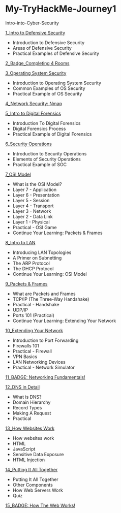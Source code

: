 # My-TryHackMe-Journey1
Intro-into-Cyber-Security

[1_Intro to Defensive Security](https://www.linkedin.com/posts/rodney-jacolo_tryhackme-cyber-security-training-activity-7012948513206546432-fUok?utm_source=share&utm_medium=member_desktop)
- Introduction to Defensive Security
- Areas of Defensive Security
- Practical Examples of Defensive Security

[2_Badge_Completing 4 Rooms](https://www.linkedin.com/posts/rodney-jacolo_rodneycj-was-awarded-a-badge-activity-7013047934111944704-lESx?utm_source=share&utm_medium=member_desktop)

[3_Operating System Security](https://www.linkedin.com/posts/rodney-jacolo_tryhackme-cyber-security-training-activity-7013713576892776448-U8db?utm_source=share&utm_medium=member_desktop)
- Introduction to Operating System Security
- Common Examples of OS Security
- Practical Example of OS Security

[4_Network Security: Nmap](https://www.linkedin.com/posts/rodney-jacolo_tryhackme-cyber-security-training-activity-7015118299332042752-NNbV?utm_source=share&utm_medium=member_desktop)

[5_Intro to Digital Forensics](https://www.linkedin.com/posts/rodney-jacolo_tryhackme-intro-to-digital-forensics-activity-7015175387886342144-QZsO?utm_source=share&utm_medium=member_desktop)
- Introduction To Digital Forensics
- Digital Forensics Process
- Practical Example of Digital Forensics

[6_Security Operations](https://www.linkedin.com/posts/rodney-jacolo_tryhackme-cyber-security-training-activity-7015942190535249920-ZD7X?utm_source=share&utm_medium=member_desktop)
- Introduction to Security Operations
- Elements of Security Operations
- Practical Example of SOC

[7_OSI Model](https://www.linkedin.com/posts/rodney-jacolo_tryhackme-cyber-security-training-activity-7017621321572388864-1Mcr?utm_source=share&utm_medium=member_desktop)
- What is the OSI Model?
- Layer 7 - Application
- Layer 6 - Presentation
- Layer 5 - Session
- Layer 4 - Transport
- Layer 3 - Network
- Layer 2 - Data Link
- Layer 1 - Physical
- Practical - OSI Game
- Continue Your Learning: Packets & Frames

[8_Intro to LAN](https://www.linkedin.com/posts/rodney-jacolo_tryhackme-intro-to-lan-activity-7021312160056188928-Svfc?utm_source=share&utm_medium=member_desktop)
- Introducing LAN Topologies
- A Primer on Subnetting
- The ARP Protocol
- The DHCP Protocol
- Continue Your Learning: OSI Model

[9_Packets & Frames](https://www.linkedin.com/posts/rodney-jacolo_tryhackme-cyber-security-training-activity-7022446693921021952-xIxi?utm_source=share&utm_medium=member_desktop)
- What are Packets and Frames
- TCP/IP (The Three-Way Handshake)
- Practical - Handshake
- UDP/IP
- Ports 101 (Practical)
- Continue Your Learning: Extending Your Network

[10_Extending Your Network](https://www.linkedin.com/posts/rodney-jacolo_tryhackme-cyber-security-training-activity-7025215909057236992-INQ9?utm_source=share&utm_medium=member_desktop)
- Introduction to Port Forwarding
- Firewalls 101
- Practical - Firewall
- VPN Basics
- LAN Networking Devices
- Practical - Network Simulator

[11_BADGE: Networking Fundamentals!](https://www.linkedin.com/posts/rodney-jacolo_rodneycj-was-awarded-a-badge-activity-7025218922832437248-Wwdk?utm_source=share&utm_medium=member_desktop)

[12_DNS in Detail](https://www.linkedin.com/posts/rodney-jacolo_tryhackme-dns-in-detail-activity-7025250516678967296-q06t?utm_source=share&utm_medium=member_desktop)
- What is DNS?
- Domain Hierarchy
- Record Types
- Making A Request
- Practical

[13_How Websites Work](https://www.linkedin.com/posts/rodney-jacolo_tryhackme-cyber-security-training-activity-7028236903762067456-UFmS?utm_source=share&utm_medium=member_desktop)
- How websites work
- HTML
- JavaScript
- Sensitive Data Exposure
- HTML Injection

[14_Putting It All Together](https://www.linkedin.com/posts/rodney-jacolo_tryhackme-cyber-security-training-activity-7028416030314033152-SAC2?utm_source=share&utm_medium=member_desktop)
- Putting It All Together
- Other Components
- How Web Servers Work
- Quiz

[15_BADGE: How The Web Works!](https://www.linkedin.com/posts/rodney-jacolo_rodneycj-was-awarded-a-badge-activity-7028419599398289408-VVBt?utm_source=share&utm_medium=member_desktop)
